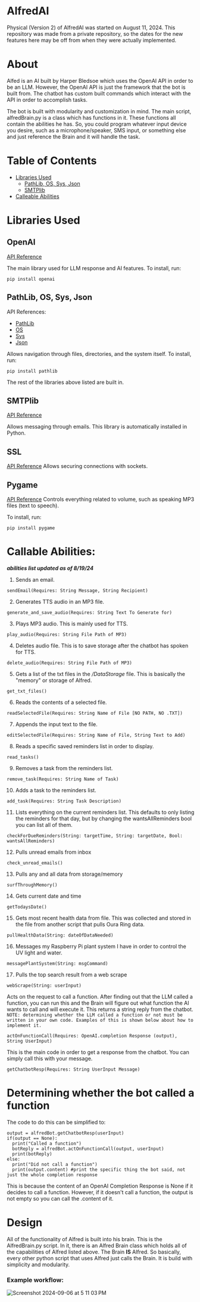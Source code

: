 # AlfredAI

Physical (Version 2) of AlfredAI was started on August 11, 2024.
This repository was made from a private repository, so the dates for the new features here may be off from when they were actually implemented.

# About

Alfed is an AI built by Harper Bledsoe which uses the OpenAI API in order to be an LLM. However, the OpenAI API is just the framework that the bot is built from. The chatbot has custom built commands which interact with the API in order to accomplish tasks.

The bot is built with modularity and customization in mind. The main script, alfredBrain.py is a class which has functions in it. These functions all contain the abilities he has. So, you could program whatever input device you desire, such as a microphone/speaker, SMS input, or something else and just reference the Brain and it will handle the task.

# Table of Contents
- [Libraries Used](#Libraries-Used)
    - [PathLib, OS, Sys, Json](##PathLib,-OS,-Sys,-Json)
    - [SMTPlib](##SMTPlib)
- [Calleable Abilities](#Callable-Abilities)

# Libraries Used

## OpenAI

[API Reference](https://platform.openai.com/docs/api-reference/introduction?lang=python)

The main library used for LLM response and AI features. 
To install, run:
```
pip install openai
```

## PathLib, OS, Sys, Json

API References:
- [PathLib](https://docs.python.org/3/library/pathlib.html)
- [OS](https://docs.python.org/3/library/os.html)
- [Sys](https://docs.python.org/3/library/sys.html)
- [Json](https://docs.python.org/3/library/json.html)

Allows navigation through files, directories, and the system itself.
To install, run:
```
pip install pathlib
```
The rest of the libraries above listed are built in.

## SMTPlib

[API Reference](https://docs.python.org/3/library/smtplib.html)

Allows messaging through emails.
This library is automatically installed in Python.

## SSL

[API Reference](https://docs.python.org/3/library/ssl.html)
Allows securing connections with sockets.

## Pygame

[API Reference](https://www.pygame.org/docs/)
Controls everything related to volume, such as speaking MP3 files (text to speech).

To install, run:
```
pip install pygame
```


# Callable Abilities:

**_abilities list updated as of 8/19/24_**

1. Sends an email.

```
sendEmail(Requires: String Message, String Recipient)
```

2. Generates TTS audio in an MP3 file.

```
generate_and_save_audio(Requires: String Text To Generate for)
```

3. Plays MP3 audio. This is mainly used for TTS.

```
play_audio(Requires: String File Path of MP3)
```

4. Deletes audio file. This is to save storage after the chatbot has spoken for TTS.

```
delete_audio(Requires: String File Path of MP3)
```

5. Gets a list of the txt files in the _/DataStorage_ file. This is basically the "memory" or storage of Alfred.

```
get_txt_files()
```

6. Reads the contents of a selected file.

```
readSelectedFile(Requires: String Name of File [NO PATH, NO .TXT])
```

7. Appends the input text to the file.

```
editSelectedFile(Requires: String Name of File, String Text to Add)
```

8. Reads a specific saved reminders list in order to display.

```
read_tasks()
```

9. Removes a task from the reminders list.

```
remove_task(Requires: String Name of Task)
```

10. Adds a task to the reminders list.

```
add_task(Requires: String Task Description)
```

11. Lists everything on the current reminders list. This defaults to only listing the reminders for that day, but by changing the wantsAllReminders bool you can list all of them.

```
checkForDueReminders(String: targetTime, String: targetDate, Bool: wantsAllReminders)
```

12. Pulls unread emails from inbox

```
check_unread_emails()
```

13. Pulls any and all data from storage/memory

```
surfThroughMemory()
```

14. Gets current date and time

```
getTodaysDate()
```

15. Gets most recent health data from file. This was collected and stored in the file from another script that pulls Oura Ring data.

```
pullHealthData(String: dateOfDataNeeded)
```

16. Messages my Raspberry Pi plant system I have in order to control the UV light and water.

```
messagePlantSystem(String: msgCommand)
```

17. Pulls the top search result from a web scrape

```
webScrape(String: userInput)
```

Acts on the request to call a function. After finding out that the LLM called a function, you can run this and the Brain will figure out what function the AI wants to call and will execute it. This returns a string reply from the chatbot.
`NOTE: determining whether the LLM called a function or not must be written in your own code. Examples of this is shown below about how to implement it.`

```
actOnFunctionCall(Requires: OpenAI.completion Response (output), String UserInput)
```

This is the main code in order to get a response from the chatbot. You can simply call this with your message.

```
getChatbotResp(Requires: String UserInput Message)
```

# Determining whether the bot called a function

The code to do this can be simplified to:

```
output = alfredBot.getChatbotResp(userInput)
if(output == None):
  print("Called a function")
  botReply = alfredBot.actOnFunctionCall(output, userInput)
  print(botReply)
else:
  print("Did not call a function")
  print(output.content) #print the specific thing the bot said, not just the whole completion response
```

This is because the content of an OpenAI Completion Response is None if it decides to call a function. However, if it doesn't call a function, the output is not empty so you can call the .content of it.

# Design

All of the functionality of Alfred is built into his brain. This is the AlfredBrain.py script. In it, there is an Alfred Brain class which holds all of the capabilities of Alfred listed above. The Brain **IS** Alfred. So basically, every other python script that uses Alfred just calls the Brain. It is build with simplicity and modularity.

### Example workflow:

![Screenshot 2024-09-06 at 5 11 03 PM](https://github.com/user-attachments/assets/9b3af6e7-ba76-4ac3-8ec1-91bc4db23cb0)
